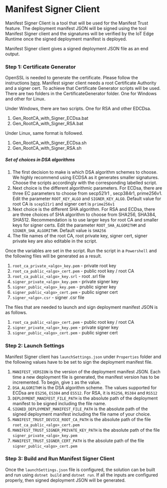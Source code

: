 # Manifest Signer Client

Manifest Signer Client is a tool that will be used for the Manifest Trust feature. The deployment manifest JSON will be signed using the tool Manifest Signer client and the signatures will be verified by the IoT Edge Runtime once the signed deployment manifest is deployed.

Manifest Signer client gives a signed deployment JSON file as an end output. 

### Step 1: Certificate Generator
OpenSSL is needed to generate the certificate. Please follow the instructions [here](https://github.com/Azure/iotedge/blob/main/edgelet/doc/devguide.md#windows-1).
Manifest signer client needs a root Certificate Authority and a signer cert. To achieve that Certificate Generator scripts will be used. There are two folders in the CertificateGenerator folder. One for Windows and other for Linux.

Under Windows, there are two scripts. One for RSA and other EDCDsa.
1. Gen_RootCA_with_Signer_ECDsa.bat
2. Gen_RootCA_with_Signer_RSA.bat

Under Linux, same format is followed.
1. Gen_RootCA_with_Signer_ECDsa.sh
2. Gen_RootCA_with_Signer_RSA.sh

##### Set of choices in DSA algorithms
1. The first decision to make is which DSA algorithm schemes to choose. We highly recommend using ECDSA as it generates smaller signatures. Choose the scripts accordingly with the corresponding labelled script. 
2. Next choice is the different algorithmic parameters. For ECDsa, there are three EC parameters to choose from secp521r1 , secp384r1, prime256v1. Edit the parameter `ROOT_KEY_ALGO` and `SIGNER_KEY_ALGO`. Default value for root CA is `scep521r1` and signer cert is `prime256v1`
3. Next choice is the different SHA algorithm. For RSA and ECDsa, there are three choices of SHA algorithm to choose from  SHA256, SHA384, SHA512. Recommendation is to use larger keys for root CA and smaller keys for signer certs. Edit the parameter `ROOT_SHA_ALGORITHM` and `SIGNER_SHA_ALGORITHM`. Default value is `SHA256`
3. The file names of the root CA, root private key, signer cert, signer private key are also editable in the script. 

Once the variables are set in the script. Run the script in a `Powershell` and the following files will be generated as a result.

1. `root_ca_private_<algo>_key.pem` - private root key
2. `root_ca_public_<algo>_cert.pem` - public root key / root CA
3. `root_ca_public_<algo>_key.srl` - root .srl file
4. `signer_private_<algo>_key.pem` - private signer key
5. `signer_public_<algo>_key.pem` - prublic signer key
5. `signer_public_<algo>_cert.pem` - public signer cert
6. `signer_<algo>.csr` - signer .csr file

The files that are needed to launch and sign deployment manifest JSON is as follows. 
1. `root_ca_public_<algo>_cert.pem` - public root key / root CA
2. `signer_private_<algo>_key.pem` - private signer key
3. `signer_public_<algo>_cert.pem` - public signer cert

### Step 2: Launch Settings
Manifest Signer client has  `launchSettings.json` under `Properties` folder and the following values have to be set to sign the deployment manifest file. 
1. `MANIFEST_VERSION` is the version of the deployment manifest JSON. Each time a new deployment file is generated, the manifest version has to be incremented. To begin, give `1` as the value. 
2. `DSA_ALGORITHM` is the DSA algorithm scheme. The values supported for ECDsa are `ES256`, `ES384` and `ES512`. For RSA, it is `RS256`, `RS384` and `RS512`
3. `DEPLOYMENT_MANIFEST_FILE_PATH` is the absolute path of the deployment manifest to be signed including the file name. 
4. `SIGNED_DEPLOYMENT_MANIFEST_FILE_PATH` is the absolute path of the signed deployment manifest including the file name of your choice. 
5. `MANIFEST_TRUST_DEVICE_ROOT_CA_PATH` is the absolute path of the file `root_ca_public_<algo>_cert.pem`
6. `MANIFEST_TRUST_SIGNER_PRIVATE_KEY_PATH` is the absolute path of the file  `signer_private_<algo>_key.pem`
7. `MANIFEST_TRUST_SIGNER_CERT_PATH` is the absolute path of the file `signer_public_<algo>_cert.pem` 

### Step 3: Build and Run Manifest Signer Client
Once the `launchSettings.json` file is configured, the solution can be built and run using `dotnet build` and `dotnet run`. If all the inputs are configured properly, then signed deployment JSON will be generated. 